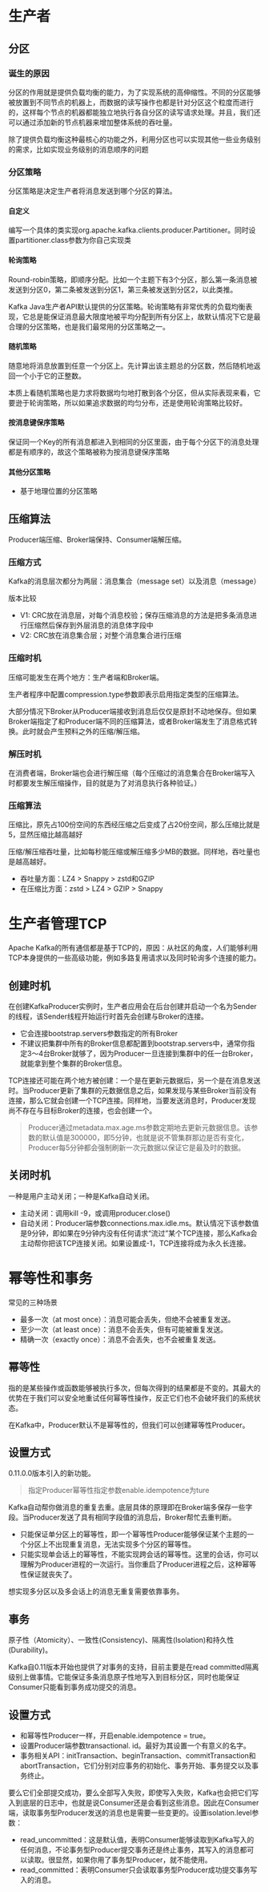 # 生产者

## 分区

### 诞生的原因
分区的作用就是提供负载均衡的能力，为了实现系统的高伸缩性。不同的分区能够被放置到不同节点的机器上，而数据的读写操作也都是针对分区这个粒度而进行的，这样每个节点的机器都能独立地执行各自分区的读写请求处理。并且，我们还可以通过添加新的节点机器来增加整体系统的吞吐量。

除了提供负载均衡这种最核心的功能之外，利用分区也可以实现其他一些业务级别的需求，比如实现业务级别的消息顺序的问题

### 分区策略
分区策略是决定生产者将消息发送到哪个分区的算法。

#### 自定义
编写一个具体的类实现org.apache.kafka.clients.producer.Partitioner。同时设置partitioner.class参数为你自己实现类
#### 轮询策略
Round-robin策略，即顺序分配。比如一个主题下有3个分区，那么第一条消息被发送到分区0，第二条被发送到分区1，第三条被发送到分区2，以此类推。

Kafka Java生产者API默认提供的分区策略。轮询策略有非常优秀的负载均衡表现，它总是能保证消息最大限度地被平均分配到所有分区上，故默认情况下它是最合理的分区策略，也是我们最常用的分区策略之一。

#### 随机策略
随意地将消息放置到任意一个分区上。先计算出该主题总的分区数，然后随机地返回一个小于它的正整数。

本质上看随机策略也是力求将数据均匀地打散到各个分区，但从实际表现来看，它要逊于轮询策略，所以如果追求数据的均匀分布，还是使用轮询策略比较好。

#### 按消息键保序策略
保证同一个Key的所有消息都进入到相同的分区里面，由于每个分区下的消息处理都是有顺序的，故这个策略被称为按消息键保序策略

#### 其他分区策略
* 基于地理位置的分区策略

## 压缩算法
Producer端压缩、Broker端保持、Consumer端解压缩。
### 压缩方式
Kafka的消息层次都分为两层：消息集合（message set）以及消息（message）

版本比较
* V1: CRC放在消息层，对每个消息校验；保存压缩消息的方法是把多条消息进行压缩然后保存到外层消息的消息体字段中
* V2: CRC放在消息集合层；对整个消息集合进行压缩

### 压缩时机
压缩可能发生在两个地方：生产者端和Broker端。

生产者程序中配置compression.type参数即表示启用指定类型的压缩算法。

大部分情况下Broker从Producer端接收到消息后仅仅是原封不动地保存。但如果Broker端指定了和Producer端不同的压缩算法，或者Broker端发生了消息格式转换。此时就会产生预料之外的压缩/解压缩。
### 解压时机
在消费者端，Broker端也会进行解压缩（每个压缩过的消息集合在Broker端写入时都要发生解压缩操作，目的就是为了对消息执行各种验证。）

### 压缩算法
压缩比，原先占100份空间的东西经压缩之后变成了占20份空间，那么压缩比就是5，显然压缩比越高越好

压缩/解压缩吞吐量，比如每秒能压缩或解压缩多少MB的数据。同样地，吞吐量也是越高越好。

* 吞吐量方面：LZ4 > Snappy > zstd和GZIP
* 在压缩比方面：zstd > LZ4 > GZIP > Snappy

# 生产者管理TCP
Apache Kafka的所有通信都是基于TCP的，原因：从社区的角度，人们能够利用TCP本身提供的一些高级功能，例如多路复用请求以及同时轮询多个连接的能力。

## 创建时机
在创建KafkaProducer实例时，生产者应用会在后台创建并启动一个名为Sender的线程，该Sender线程开始运行时首先会创建与Broker的连接。
* 它会连接bootstrap.servers参数指定的所有Broker
* 不建议把集群中所有的Broker信息都配置到bootstrap.servers中，通常你指定3～4台Broker就够了，因为Producer一旦连接到集群中的任一台Broker，就能拿到整个集群的Broker信息。

TCP连接还可能在两个地方被创建：一个是在更新元数据后，另一个是在消息发送时。当Producer更新了集群的元数据信息之后，如果发现与某些Broker当前没有连接，那么它就会创建一个TCP连接。同样地，当要发送消息时，Producer发现尚不存在与目标Broker的连接，也会创建一个。
> Producer通过metadata.max.age.ms参数定期地去更新元数据信息。该参数的默认值是300000，即5分钟，也就是说不管集群那边是否有变化，Producer每5分钟都会强制刷新一次元数据以保证它是最及时的数据。

## 关闭时机
一种是用户主动关闭；一种是Kafka自动关闭。
* 主动关闭：调用kill -9，或调用producer.close()
* 自动关闭：Producer端参数connections.max.idle.ms。默认情况下该参数值是9分钟，即如果在9分钟内没有任何请求“流过”某个TCP连接，那么Kafka会主动帮你把该TCP连接关闭。如果设置成-1，TCP连接将成为永久长连接。


# 幂等性和事务
常见的三种场景
* 最多一次（at most once）：消息可能会丢失，但绝不会被重复发送。
* 至少一次（at least once）：消息不会丢失，但有可能被重复发送。
* 精确一次（exactly once）：消息不会丢失，也不会被重复发送。

## 幂等性
指的是某些操作或函数能够被执行多次，但每次得到的结果都是不变的。其最大的优势在于我们可以安全地重试任何幂等性操作，反正它们也不会破坏我们的系统状态。

在Kafka中，Producer默认不是幂等性的，但我们可以创建幂等性Producer。
## 设置方式
0.11.0.0版本引入的新功能。
> 指定Producer幂等性指定参数enable.idempotence为ture

Kafka自动帮你做消息的重复去重。底层具体的原理即在Broker端多保存一些字段。当Producer发送了具有相同字段值的消息后，Broker帮忙去重判断。
* 只能保证单分区上的幂等性，即一个幂等性Producer能够保证某个主题的一个分区上不出现重复消息，无法实现多个分区的幂等性。
* 只能实现单会话上的幂等性，不能实现跨会话的幂等性。这里的会话，你可以理解为Producer进程的一次运行。当你重启了Producer进程之后，这种幂等性保证就丧失了。

想实现多分区以及多会话上的消息无重复需要依靠事务。

## 事务
原子性（Atomicity）、一致性(Consistency)、隔离性(Isolation)和持久性(Durability)。

Kafka自0.11版本开始也提供了对事务的支持，目前主要是在read committed隔离级别上做事情。它能保证多条消息原子性地写入到目标分区，同时也能保证Consumer只能看到事务成功提交的消息。
## 设置方式
* 和幂等性Producer一样，开启enable.idempotence = true。
* 设置Producer端参数transactional. id。最好为其设置一个有意义的名字。
* 事务相关API：initTransaction、beginTransaction、commitTransaction和abortTransaction，它们分别对应事务的初始化、事务开始、事务提交以及事务终止。

要么它们全部提交成功，要么全部写入失败，即使写入失败，Kafka也会把它们写入到底层的日志中，也就是说Consumer还是会看到这些消息。因此在Consumer端，读取事务型Producer发送的消息也是需要一些变更的。设置isolation.level参数：
* read_uncommitted：这是默认值，表明Consumer能够读取到Kafka写入的任何消息，不论事务型Producer提交事务还是终止事务，其写入的消息都可以读取。很显然，如果你用了事务型Producer，就不能使用。
* read_committed：表明Consumer只会读取事务型Producer成功提交事务写入的消息。




